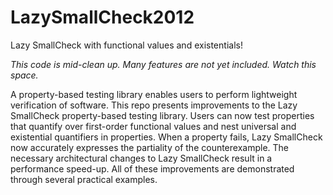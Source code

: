 LazySmallCheck2012
==================

Lazy SmallCheck with functional values and existentials!

_This code is mid-clean up. Many features are not yet
included. Watch this space._

A property-based testing library enables users to perform
lightweight verification of software. This repo presents
improvements to the Lazy SmallCheck property-based testing
library. Users can now test properties that quantify over 
first-order functional values and nest universal and
existential quantifiers in properties. When a property 
fails, Lazy SmallCheck now accurately expresses the 
partiality of the counterexample. The necessary
architectural changes to Lazy SmallCheck result in a
performance speed-up. All of these improvements are
demonstrated through several practical examples.
